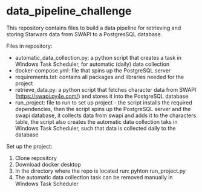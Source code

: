 # data_pipeline_challenge

This repository contains files to build a data pipeline for retrieving and storing Starwars data from SWAPI to a PostgresSQL database.

Files in repository:
* automatic_data_collection.py: a python script that creates a task in Windows Task Scheduler, for automatic (daily) data collection
* docker-compose.yml: file that spins up the PostgreSQL server
* requirements.txt: contains all packages and libraries needed for the project 
* retrieve_data.py: a python script that fetches character data from SWAPI (https://swapi.py4e.com/) and stores it into the PostgreSQL database
* run_project: file to run to set up project - the script installs the required dependencies, then the script spins up the PostgreSQL server and the swapi database, it collects data from swapi and adds it to the characters table, the script also creates the automatic data collection taks in Windows Task Scheduler, such that data is collected daily to the database 

Set up the project:
1. Clone repository
2. Download docker desktop
3. In the directory where the repo is located run: pyhton run_project.py
4. The automatic data collection task can be removed manually in Windows Task Scheduler 